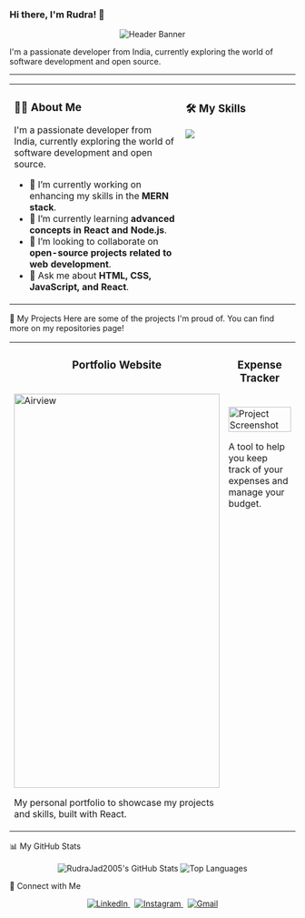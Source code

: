 ### Hi there, I'm Rudra! 👋

<p align="center">
  <img src="https://placehold.co/800x200/6366f1/ffffff?text=Welcome+to+my+GitHub+Profile!" alt="Header Banner"/>
</p>

I'm a passionate developer from India, currently exploring the world of software development and open source.

---

<table>
<tr>
<td valign="top" width="60%">

### 👨‍💻 About Me

I'm a passionate developer from India, currently exploring the world of software development and open source.

- 🔭 I’m currently working on enhancing my skills in the **MERN stack**.
- 🌱 I’m currently learning **advanced concepts in React and Node.js**.
- 👯 I’m looking to collaborate on **open-source projects related to web development**.
- 💬 Ask me about **HTML, CSS, JavaScript, and React**.

</td>
<td valign="top" width="40%">

### 🛠️ My Skills
<p align="left">
  <a href="https://skillicons.dev">
    <img src="https://skillicons.dev/icons?i=java,python,js,html,css,react,nodejs,express,mongodb,mysql,git,github,vscode,figma&perline=4" />
  </a>
</p>

</td>
</tr>
</table>


🚀 My Projects
Here are some of the projects I'm proud of. You can find more on my repositories page!

<table>
  <tr>
    <td width="50%" valign="top">
      <h3 align="center">Portfolio Website</h3>
      <br />
      <a href="https://github.com/RudraJad2005/Portfolio">
       <img width="362" height="693" alt="Airview" src="https://github.com/user-attachments/assets/522c9789-12ad-4681-88c1-a77082943e7f" />
      </a>
      <br />
      <p>My personal portfolio to showcase my projects and skills, built with React.</p>
    </td>
    <td width="50%" valign="top">
      <h3 align="center">Expense Tracker</h3>
      <br />
      <a href="https://github.com/RudraJad2005/Expense-Tracker">
         <img src="https://via.placeholder.com/400x200.png/6366f1/ffffff?text=Project+Screenshot" alt="Project Screenshot" width="100%"/>
      </a>
      <br />
      <p>A tool to help you keep track of your expenses and manage your budget.</p>
    </td>
  </tr>
</table>

📊 My GitHub Stats

<p align="center">
  <img align="center" src="https://github-readme-stats.vercel.app/api?username=RudraJad2005&show_icons=true&locale=en&theme=radical" alt="RudraJad2005's GitHub Stats" />
  <img align="center" src="https://github-readme-stats.vercel.app/api/top-langs?username=RudraJad2005&layout=compact&locale=en&theme=radical" alt="Top Languages" />
</p>

🤝 Connect with Me
<p align="center">
  <a href="https://www.linkedin.com/in/rudra-jadhav-25a257258/">
    <img src="https://skillicons.dev/icons?i=linkedin" alt="LinkedIn"/>
  </a>
  &nbsp;
  <a href="https://www.instagram.com/rudra_jad_/">
    <img src="https://skillicons.dev/icons?i=instagram" alt="Instagram"/>
  </a>
  &nbsp;
  <a href="mailto:youremail@example.com">
    <img src="https://skillicons.dev/icons?i=gmail" alt="Gmail"/>
  </a>
</p>
